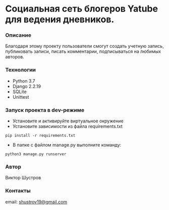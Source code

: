 # Социальная сеть блогеров Yatube для ведения дневников.
### Описание 
Благодаря этому проекту пользователи смогут создать учетную запись, публиковать записи, писать комментарии, подписываться на любимых авторов.
### Технологии 

- Python 3.7 
- Django 2.2.19
- SQLite
- Unittest

### Запуск проекта в dev-режиме 
- Установите и активируйте виртуальное окружение 
- Установите зависимости из файла requirements.txt

``` pip install -r requirements.txt ``` 

- В папке с файлом manage.py выполните команду: 

``` python3 manage.py runserver ```

### Автор 
Виктор Шустров 

### Контакты
email: shustrov19@gmail.com
